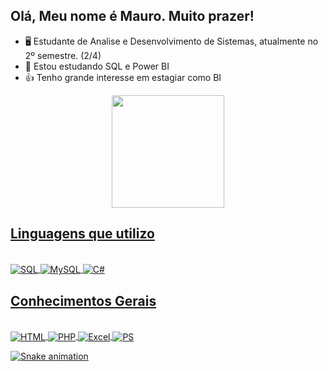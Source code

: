 ## Olá, Meu nome é Mauro. Muito prazer!

- 🖥️ Estudante de Analise e Desenvolvimento de Sistemas, atualmente no 2º semestre. (2/4)
- 📒 Estou estudando SQL e Power BI
- 👍 Tenho grande interesse em estagiar como BI

<div align="center">
  <a href="https://github.com/Mauro010BR">
    <img height="180em" src="https://github-readme-stats.vercel.app/api?username=Mauro010BR&show_icons=true&theme=chartreuse-dark&include_all_commits=true&count_private=true"/>
</div>
 
  ## Linguagens que utilizo

<div style="display: inline_block"><br>
  <img align="center" alt="SQL" src="https://img.shields.io/badge/Microsoft_SQL_Server-CC2927?style=for-the-badge&logo=microsoft-sql-server&logoColor=white" />
  <img align="center" alt="MySQL" src="https://img.shields.io/badge/MySQL-00000F?style=for-the-badge&logo=mysql&logoColor=white"/>
  <img align="center" alt="C#" src="https://img.shields.io/badge/C%23-239120?style=for-the-badge&logo=c-sharp&logoColor=white" />
</div>
  
  ## Conhecimentos Gerais
  
  <div style="display: inline_block"><br>
  <img align="center" alt="HTML" src="https://img.shields.io/badge/HTML5-E34F26?style=for-the-badge&logo=html5&logoColor=white" />
  <img align="center" alt="PHP" src="https://img.shields.io/badge/PHP-777BB4?style=for-the-badge&logo=php&logoColor=white" />
  <img align="center" alt="Excel" src="https://img.shields.io/badge/Microsoft_Excel-217346?style=for-the-badge&logo=microsoft-excel&logoColor=white" />
  <img align="center" alt="PS" src="https://img.shields.io/badge/Adobe%20Photoshop-31A8FF?style=for-the-badge&logo=Adobe%20Photoshop&logoColor=black" />
</div>

![Snake animation](https://github.com/Mauro010BR/Mauro010BR/blob/output/github-contribution-grid-snake.svg)
